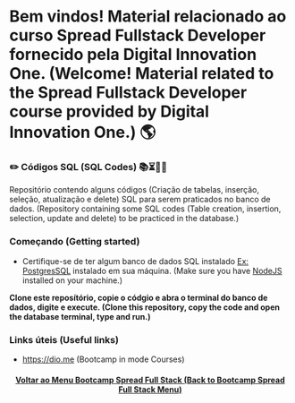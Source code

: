 # Bem vindos! Material relacionado ao curso Spread Fullstack Developer fornecido pela Digital Innovation One. (Welcome! Material related to the Spread Fullstack Developer course provided by Digital Innovation One.) 🌎

### ✏️ Códigos SQL (SQL Codes) 📚⏳🤔😉

Repositório contendo alguns códigos (Criação de tabelas, inserção, seleção, atualização e delete) SQL para serem praticados no banco de dados. (Repository containing some SQL codes (Table creation, insertion, selection, update and delete) to be practiced in the database.)

### Começando (Getting started)

- Certifique-se de ter algum banco de dados SQL instalado [Ex: PostgresSQL](https://www.postgresql.org/) instalado em sua máquina. (Make sure you have [NodeJS](https://nodejs.org/en/) installed on your machine.)

**Clone este reposítório, copie o códgio e abra o terminal do banco de dados, digite e execute. (Clone this repository, copy the code and open the database terminal, type and run.)**

### Links úteis (Useful links)
+ https://dio.me (Bootcamp in mode Courses)

<h4 align="center"><a href="https://github.com/luciano-da-cruz-jr/luciano-da-cruz-jr/blob/main/Spread-Full-Stack-Menu.md">Voltar ao Menu Bootcamp Spread Full Stack (Back to Bootcamp Spread Full Stack Menu)</a></h4>


